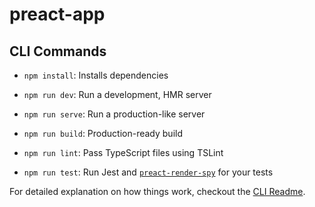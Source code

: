 # preact-app

## CLI Commands
*   `npm install`: Installs dependencies

*   `npm run dev`: Run a development, HMR server

*   `npm run serve`: Run a production-like server

*   `npm run build`: Production-ready build

*   `npm run lint`: Pass TypeScript files using TSLint

*   `npm run test`: Run Jest and [`preact-render-spy`](https://github.com/mzgoddard/preact-render-spy) for your tests


For detailed explanation on how things work, checkout the [CLI Readme](https://github.com/developit/preact-cli/blob/master/README.md).
